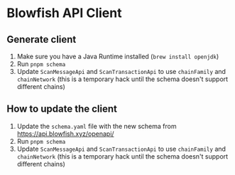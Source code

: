 # Blowfish API Client

## Generate client

1. Make sure you have a Java Runtime installed (`brew install openjdk`)
1. Run `pnpm schema`
1. Update `ScanMessageApi` and `ScanTransactionApi` to use `chainFamily` and `chainNetwork` (this is a temporary hack until the schema doesn't support different chains)

## How to update the client

1. Update the `schema.yaml` file with the new schema from https://api.blowfish.xyz/openapi/
1. Run `pnpm schema`
1. Update `ScanMessageApi` and `ScanTransactionApi` to use `chainFamily` and `chainNetwork` (this is a temporary hack until the schema doesn't support different chains)
